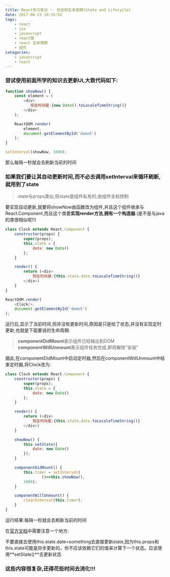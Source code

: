 ```yaml
---
title: React学习笔记 -- 状态和生命周期(State and Lifecycle)
date: 2017-06-23 19:15:52
tags:
    - react
    - jsx
    - javascript
    - react类
    - react 生命周期
    - 组件
categories:
    - javascript
    - react
---
```


### 尝试使用前面所学的知识去更新UI,大致代码如下:
<!-- more -->
```javascript
function showNow() {
    const element = (
        <div>
           现在时间是:{new Date().toLocaleTimeString()}
        </div>
    );

    ReactDOM.render(
        element,
        document.getElementById('demo5')
    );
}

setInterval(showNow, 1000);
```
那么每隔一秒就会去刷新当前的时间

### 如果我们要让其自动更新时间,而不必去调用setInterval来循环刷新,就用到了state
>state与props类似,但state是组件私有的,由组件全权控制

要实现自动更新,就要将showNow由函数改为组件,并且这个组件继承与React.Component,而且这个类要**实现render方法**,**拥有一个构造器**.(是不是与java的类很相似呢!!)
```javascript
class Clock extends React.Component {
    constructor(props) {
        super(props);
        this.state = {
            date: new Date()
        };
    }

    render() {
        return (<div>
            现在时间是:{this.state.date.toLocaleTimeString()}
        </div>)
    }
}

ReactDOM.render(
    <Clock/>,
    document.getElementById('demo5')
);
```
运行后,显示了当前时间,但并没有更新时间,原因是只是给了状态,并没有实现定时更新,也就是下面要说的生命周期:
>**componentDidMount**表示组件已经输出到DOM
>**componentWillUnmount**表示组件任务完成,即将解除"安装"

据此,在componentDidMount中启动定时器,然后在componentWillUnmount中结束定时器,将Clock改为:
```javascript
class Clock extends React.Component {
    constructor(props) {
        super(props);
        this.state = {
            date: new Date()
        };
    }

    render() {
        return (<div>
            现在时间是:{this.state.date.toLocaleTimeString()}
        </div>)
    }

    showNow() {
        this.setState({
            date: new Date()
        });
    }

    componentDidMount() {
        this.timer = setInterval(
                ()=>this.showNow(),
        1000);
    }

    componentWillUnmount() {
        clearInterval(this.timer);
    }
}
```
运行结果:每隔一秒就会去刷新当前的时间

在[官方文档](https://facebook.github.io/react/docs/state-and-lifecycle.html)中需要注意一个地方:

不要直接去使用this.state.date=something去直接更新state,因为this.props和this.state可能是异步更新的，你不应该依赖它们的值来计算下一个状态。应该使用**setState()**去更新状态

### 这些内容很复杂,还得花些时间去消化!!!

